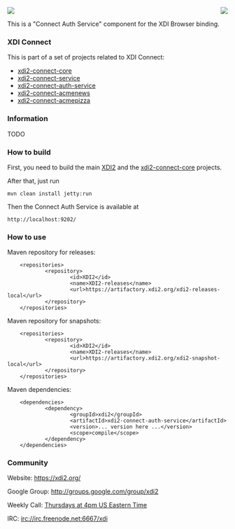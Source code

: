<a href="http://projectdanube.org/" target="_blank"><img src="http://projectdanube.github.com/xdi2/images/projectdanube_logo.png" align="right"></a>
<img src="http://projectdanube.github.com/xdi2/images/logo64.png"><br>

This is a "Connect Auth Service" component for the XDI Browser binding.

### XDI Connect

This is part of a set of projects related to XDI Connect:
* [xdi2-connect-core](http://github.com/projectdanube/xdi2-connect-core)
* [xdi2-connect-service](http://github.com/projectdanube/xdi2-connect-service)
* [xdi2-connect-auth-service](http://github.com/projectdanube/xdi2-connect-auth-service)
* [xdi2-connect-acmenews](http://github.com/projectdanube/xdi2-connect-acmenews)
* [xdi2-connect-acmepizza](http://github.com/projectdanube/xdi2-connect-acmepizza)

### Information

TODO

### How to build

First, you need to build the main [XDI2](http://github.com/projectdanube/xdi2) and the 
[xdi2-connect-core](http://github.com/projectdanube/xdi2-connect-core) projects.

After that, just run

    mvn clean install jetty:run

Then the Connect Auth Service is available at

	http://localhost:9202/

### How to use

Maven repository for releases:

        <repositories>
                <repository>
                        <id>XDI2</id>
                        <name>XDI2-releases</name>
                        <url>https://artifactory.xdi2.org/xdi2-releases-local</url>
                </repository>
        </repositories>

Maven repository for snapshots:

        <repositories>
                <repository>
                        <id>XDI2</id>
                        <name>XDI2-releases</name>
                        <url>https://artifactory.xdi2.org/xdi2-snapshot-local</url>
                </repository>
        </repositories>

Maven dependencies:

        <dependencies>
                <dependency>
                        <groupId>xdi2</groupId>
                        <artifactId>xdi2-connect-auth-service</artifactId>
                        <version>... version here ...</version>
                        <scope>compile</scope>
                </dependency>
        </dependencies>

### Community

Website: https://xdi2.org/

Google Group: http://groups.google.com/group/xdi2

Weekly Call: [Thursdays at 4pm US Eastern Time](https://github.com/projectdanube/xdi2/wiki/XDI2-Weekly-Call)

IRC: [irc://irc.freenode.net:6667/xdi](http://webchat.freenode.net?randomnick=1&channels=%23xdi)

